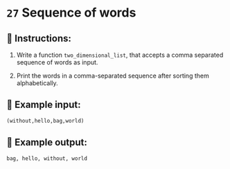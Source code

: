 # `27` Sequence of words

## 📝 Instructions:

1. Write a function `two_dimensional_list`, that accepts a comma separated sequence of words as input.
   
2. Print the words in a comma-separated sequence after sorting them alphabetically.

## 📎 Example input:

```py
(without,hello,bag,world)
```

## 📎 Example output:

```py
bag, hello, without, world
```
